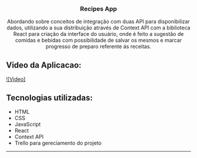 <div align=center>

### Recipes App

Abordando sobre conceitos de integração com duas API para disponibilizar dados, utilizando a sua distribuição através de Context API com a biblioteca React para criação da interface do usuário, onde é feito a sugestão de comidas e bebidas com possibilidade de salvar os mesmos e marcar progresso de preparo referente ás receitas.
  
</div>

## Video da Aplicacao:

[![Video]](https://www.youtube.com/embed/Q7OK1ZuPYhk)

## Tecnologias utilizadas:

- HTML
- CSS
- JavaScript
- React
- Context API
- Trello para gereciamento do projeto

* * *
